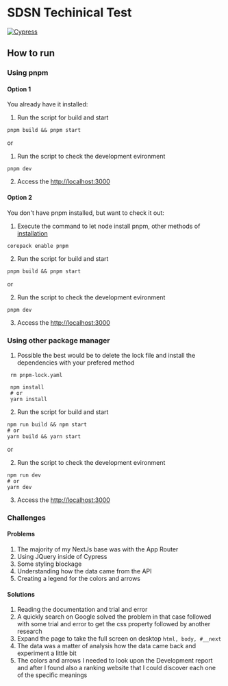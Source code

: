 # SDSN Techinical Test

[![Cypress](https://github.com/f-mantovani/sdsn-test-drive/actions/workflows/cypress.yml/badge.svg)](https://github.com/f-mantovani/sdsn-test-drive/actions/workflows/cypress.yml)

## How to run

### Using pnpm

#### Option 1

You already have it installed:

1. Run the script for build and start

```shell
pnpm build && pnpm start
```

or

1. Run the script to check the development evironment

```shell
pnpm dev
```

2. Access the [http://localhost:3000](localhost)

#### Option 2

You don't have pnpm installed, but want to check it out:

1. Execute the command to let node install pnpm, other methods of [installation](https://pnpm.io/installation)

```shell
corepack enable pnpm
```

2. Run the script for build and start

```shell
pnpm build && pnpm start
```

or

2. Run the script to check the development evironment

```shell
pnpm dev
```

3. Access the [http://localhost:3000](localhost)

### Using other package manager

1. Possible the best would be to delete the lock file and install the dependencies with your prefered method

```shell
 rm pnpm-lock.yaml

 npm install
 # or
 yarn install
```

2. Run the script for build and start

```shell
npm run build && npm start
# or
yarn build && yarn start
```

or

2. Run the script to check the development evironment

```shell
npm run dev
# or
yarn dev
```

3. Access the [http://localhost:3000](localhost)

### Challenges

#### Problems

1. The majority of my NextJs base was with the App Router
2. Using JQuery inside of Cypress
3. Some styling blockage
4. Understanding how the data came from the API
5. Creating a legend for the colors and arrows

#### Solutions

1. Reading the documentation and trial and error
2. A quickly search on Google solved the problem in that case followed with some trial and error to get the css property followed by another research
3. Expand the page to take the full screen on desktop `html, body, #__next`
4. The data was a matter of analysis how the data came back and experiment a little bit
5. The colors and arrows I needed to look upon the Development report and after I found also a ranking website that I could discover each one of the specific meanings




